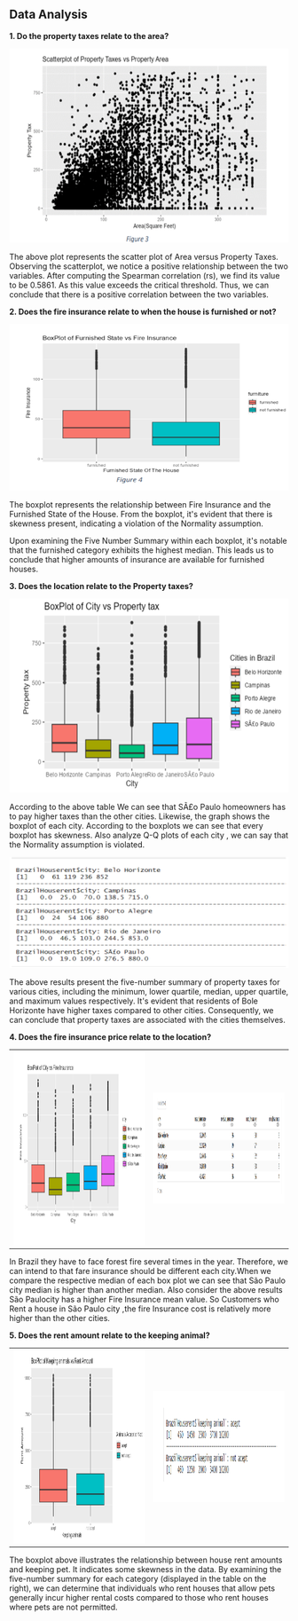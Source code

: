 ## Data Analysis
<b><a id="a">1. Do the property taxes relate to the area?</a></b>

<p align="center">
  <img src="Images/assump2.png" width="750" height="350">
</p>
The above plot represents the scatter plot of Area versus Property Taxes. Observing the scatterplot, we notice a positive relationship between the two variables. After computing the Spearman correlation (rs), we find its value to be 0.5861. As this value exceeds the critical threshold. Thus, we can conclude that there is a positive correlation between the two variables.

<p> </p>
<p> </p>
<b><a name="b">2. Does the fire insurance relate to when the house is furnished or not?</a></b>
<p> </p>
<p> </p>
<p align="center">
<img src="Images/furnished.png" width="700" height="300">
</p>
The boxplot represents the relationship between Fire Insurance and the Furnished State of the House. From the boxplot, it's evident that there is skewness present, indicating a violation of the Normality assumption.
<p> </p>
Upon examining the Five Number Summary within each boxplot, it's notable that the furnished category exhibits the highest median. This leads us to conclude that higher amounts of insurance are available for furnished houses.

<p> </p>
<p> </p>
<b><a name="c">3. Does the location relate to the Property taxes?</a></b>
<p> </p>
<p> </p>

<p align="center">
<img src="Images/city vs prp1.png" width="750" height="350">
</p>

According to the above table We can see that SÃ£o Paulo homeowners has to pay higher taxes than the other cities. Likewise, the graph shows the boxplot of each city. According to the boxplots we can see that every boxplot has skewness. Also analyze Q-Q plots of each city , we can say that the Normality assumption is violated. 
<p> </p>
<p> </p>
<p align="center">
<img src="Images/fivenum.png" width="700" height="200">
</p>

<p> </p>
<p> </p>
The above results present the five-number summary of property taxes for various cities, including the minimum, lower quartile, median, upper quartile, and maximum values respectively. It's evident that residents of Bole Horizonte have higher taxes compared to other cities. Consequently, we can conclude that property taxes are associated with the cities themselves.


<p> </p>
<p> </p>
<b><a name="d">4. Does the fire insurance price relate to the location?</a></b>
<p> </p>
<p> </p>
<table>
<tr>
  <td><img src="Images/image.png" width="500" height="350"></td>
  <td><img src="Images/image2.png" width="500" height="200"></td>
</tr>
</table>
In Brazil they have to face forest fire several times in the year. Therefore, we can intend to that fare insurance should be different each city.When we compare the respective median of each box plot we can see that São Paulo city median is higher than another median. Also consider the above results São Paulocity has a higher Fire Insurance mean value. So Customers who Rent a house in São Paulo city ,the fire Insurance cost is relatively more higher than the other cities.

<p> </p>
<p> </p>
<b><a name="e">5. Does the rent amount relate to the keeping animal?</a></b>
<p> </p>
<p> </p>
<table>
<tr>
  <td><img src="Images/k.png" width="500" height="350"></td>
  <td><img src="Images/v.png" width="500" height="200"></td>
</tr>
</table>

The boxplot above illustrates the relationship between house rent amounts and keeping pet. It indicates some skewness in the data. By examining the five-number summary for each category (displayed in the table on the right), we can determine that individuals who rent houses that allow pets generally incur higher rental costs compared to those who rent houses where pets are not permitted.

